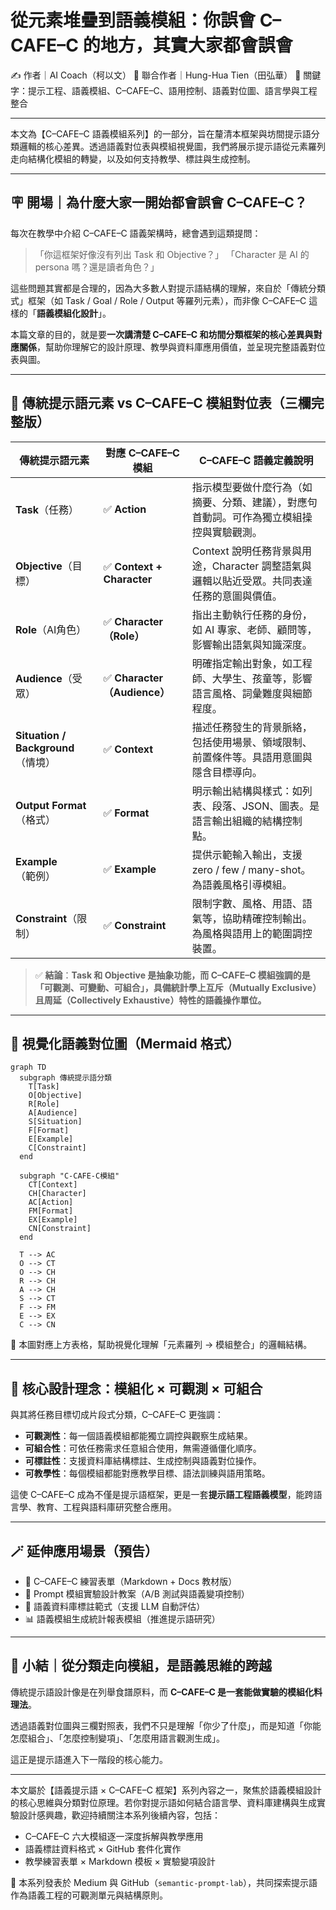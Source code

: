 # 從元素堆疊到語義模組：你誤會 C–CAFE–C 的地方，其實大家都會誤會

✍️ 作者｜AI Coach（柯以文）
 📘 聯合作者｜Hung-Hua Tien（田弘華）
 📌 關鍵字：提示工程、語義模組、C–CAFE–C、語用控制、語義對位圖、語言學與工程整合

------

本文為【C–CAFE–C 語義模組系列】的一部分，旨在釐清本框架與坊間提示語分類邏輯的核心差異。透過語義對位表與模組視覺圖，我們將展示提示語從元素羅列走向結構化模組的轉變，以及如何支持教學、標註與生成控制。

---

## 🪧 開場｜為什麼大家一開始都會誤會 C–CAFE–C？

每次在教學中介紹 C–CAFE–C 語義架構時，總會遇到這類提問：

> 「你這框架好像沒有列出 Task 和 Objective？」
>  「Character 是 AI 的 persona 嗎？還是讀者角色？」

這些問題其實都是合理的，因為大多數人對提示語結構的理解，來自於「傳統分類式」框架（如 Task / Goal / Role / Output 等羅列元素），而非像 C–CAFE–C 這樣的「**語義模組化設計**」。

本篇文章的目的，就是要**一次講清楚 C–CAFE–C 和坊間分類框架的核心差異與對應關係**，幫助你理解它的設計原理、教學與資料庫應用價值，並呈現完整語義對位表與圖。

------

## 🧩 傳統提示語元素 vs C–CAFE–C 模組對位表（三欄完整版）

| 傳統提示語元素                     | 對應 C–CAFE–C 模組          | C–CAFE–C 語義定義說明                                        |
| ---------------------------------- | --------------------------- | ------------------------------------------------------------ |
| **Task**（任務）                   | ✅ **Action**                | 指示模型要做什麼行為（如摘要、分類、建議），對應句首動詞。可作為獨立模組操控與實驗觀測。 |
| **Objective**（目標）              | ✅ **Context + Character**   | Context 說明任務背景與用途，Character 調整語氣與邏輯以貼近受眾。共同表達任務的意圖與價值。 |
| **Role**（AI角色）                 | ✅ **Character（Role）**     | 指出主動執行任務的身份，如 AI 專家、老師、顧問等，影響輸出語氣與知識深度。 |
| **Audience**（受眾）               | ✅ **Character（Audience）** | 明確指定輸出對象，如工程師、大學生、孩童等，影響語言風格、詞彙難度與細節程度。 |
| **Situation / Background**（情境） | ✅ **Context**               | 描述任務發生的背景脈絡，包括使用場景、領域限制、前置條件等。具語用意圖與隱含目標導向。 |
| **Output Format**（格式）          | ✅ **Format**                | 明示輸出結構與樣式：如列表、段落、JSON、圖表。是語言輸出組織的結構控制點。 |
| **Example**（範例）                | ✅ **Example**               | 提供示範輸入輸出，支援 zero / few / many-shot。為語義風格引導模組。 |
| **Constraint**（限制）             | ✅ **Constraint**            | 限制字數、風格、用語、語氣等，協助精確控制輸出。為風格與語用上的範圍調控裝置。 |



> ✅ **結論**：**Task 和 Objective 是抽象功能，而 C–CAFE–C 模組強調的是「可觀測、可變動、可組合」，具備統計學上互斥（Mutually Exclusive）且周延（Collectively Exhaustive）特性的語義操作單位。**

------

## 🧠 視覺化語義對位圖（Mermaid 格式）

```mermaid
graph TD
  subgraph 傳統提示語分類
    T[Task]
    O[Objective]
    R[Role]
    A[Audience]
    S[Situation]
    F[Format]
    E[Example]
    C[Constraint]
  end

  subgraph "C-CAFE-C模組"
    CT[Context]
    CH[Character]
    AC[Action]
    FM[Format]
    EX[Example]
    CN[Constraint]
  end

  T --> AC
  O --> CT
  O --> CH
  R --> CH
  A --> CH
  S --> CT
  F --> FM
  E --> EX
  C --> CN
```

📌 本圖對應上方表格，幫助視覺化理解「元素羅列 → 模組整合」的邏輯結構。

------

## 🧵 核心設計理念：模組化 × 可觀測 × 可組合

與其將任務目標切成片段式分類，C–CAFE–C 更強調：

- **可觀測性**：每一個語義模組都能獨立調控與觀察生成結果。
- **可組合性**：可依任務需求任意組合使用，無需遵循僵化順序。
- **可標註性**：支援資料庫結構標註、生成控制與語義對位操作。
- **可教學性**：每個模組都能對應教學目標、語法訓練與語用策略。

這使 C–CAFE–C 成為不僅是提示語框架，更是一套**提示語工程語義模型**，能跨語言學、教育、工程與語料庫研究整合應用。

------

## 🪄 延伸應用場景（預告）

- 📘 C–CAFE–C 練習表單（Markdown + Docs 教材版）
- 🧪 Prompt 模組實驗設計教案（A/B 測試與語義變項控制）
- 🧱 語義資料庫標註範式（支援 LLM 自動評估）
- 📊 語義模組生成統計報表模組（推進提示語研究）

------

## 🧭 小結｜從分類走向模組，是語義思維的跨越

傳統提示語設計像是在列舉食譜原料，而 **C–CAFE–C 是一套能做實驗的模組化料理法**。

透過語義對位圖與三欄對照表，我們不只是理解「你少了什麼」，而是知道「你能怎麼組合」、「怎麼控制變項」、「怎麼用語言觀測生成」。

這正是提示語進入下一階段的核心能力。

---

本文屬於【語義提示語 × C–CAFE–C 框架】系列內容之一，聚焦於語義模組設計的核心思維與分類對位原理。若你對提示語如何結合語言學、資料庫建構與生成實驗設計感興趣，歡迎持續關注本系列後續內容，包括：

- C–CAFE–C 六大模組逐一深度拆解與教學應用
- 語義標註資料格式 × GitHub 套件化實作
- 教學練習表單 × Markdown 模板 × 實驗變項設計

🔗 本系列發表於 Medium 與 GitHub（`semantic-prompt-lab`），共同探索提示語作為語義工程的可觀測單元與結構原則。